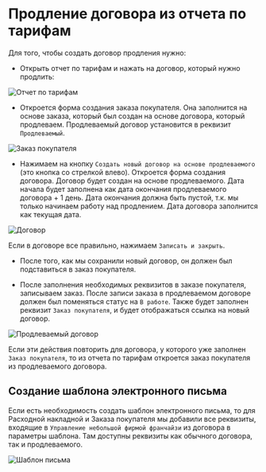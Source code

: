 # Продление договора из отчета по тарифам

Для того, чтобы создать договор продления нужно:

* Открыть отчет по тарифам и нажать на договор, который нужно продлить:

![Отчет по тарифам](https://sorokinltd.github.io/franchisee-manag-doc.github.io/img/2024-01-30_12-30-16.png)

* Откроется форма создания заказа покупателя. Она заполнится на основе заказа, который был создан на основе договора, который продлеваем.
Продлеваемый договор установится в реквизит `Продлеваемый`.

![Заказ покупателя](https://sorokinltd.github.io/franchisee-manag-doc.github.io/img/2024-01-30_12-32-53.png)

* Нажимаем на кнопку `Создать новый договор на основе продлеваемого` (это кнопка со стрелкой влево). Откроется форма создания договора.
Договор будет создан на основе продлеваемого. Дата начала будет заполнена как дата окончания продлеваемого договора + 1 день. Дата окончания должна быть пустой, т.к. мы только начинаем работу над продлением. Дата договора заполнится как текущая дата.

![Договор](https://sorokinltd.github.io/franchisee-manag-doc.github.io/img/2024-01-30_12-33-57.png)

Если в договоре все правильно, нажимаем `Записать и закрыть`.

* После того, как мы сохранили новый договор, он должен был подставиться в заказ покупателя.

* После заполнения необходимых реквизитов в заказе покупателя, записываем заказ. После записи заказа в продлеваемом договоре должен был поменяться статус на `В работе`. Также будет заполнен реквизит `Заказ покупателя`, и будет отображаться ссылка на новый договор.

![Продлеваемый договор](https://sorokinltd.github.io/franchisee-manag-doc.github.io/img/2024-01-30_12-35-34.png)

Если эти действия повторить для договора, у которого уже заполнен `Заказ покупателя`, то из отчета по тарифам откроется заказ покупателя из продлеваемого договора.

## Создание шаблона электронного письма

Если есть необходимость создать шаблон электронного письма, то для Расходной накладной и Заказа покупателя мы добавили все реквизиты, входящие в `Управление небольшой фирмой франчайзи` из договора в параметры шаблона. Там доступны реквизиты как обычного договора, так и продлеваемого.

![Шаблон письма](https://sorokinltd.github.io/franchisee-manag-doc.github.io/img/2024-01-30_12-57-53.png)

